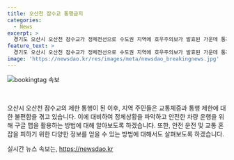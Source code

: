 ```yaml
---
title: 오산천 잠수교 통행금지
categories:
  - News
excerpt: >
  경기도 오산시 오산천 잠수교가 정체전선으로 수도권 지역에 호우주의보가 발효된 가운데 통제되고 있다.
feature_text: >
  경기도 오산시 오산천 잠수교가 정체전선으로 수도권 지역에 호우주의보가 발효된 가운데 통제되고 있다.
image: 'https://newsdao.kr/res/images/meta/newsdao_breakingnews.jpg'
---
```


<p><img src="https://newsdao.kr/res/images/meta/newsdao_breakingnews.jpg" alt="bookingtag 속보" /></p>

<p data-ke-size="size16">&nbsp;</p>

<p>오산시 오산천 잠수교의 제한 통행이 된 이후, 지역 주민들은 교통체증과 통행 제한에 대한 불편함을 겪고 있습니다. 이에 대비하여 정체상황을 파악하고 안전한 차량 운행을 위해 구글 맵을 활용하는 방법에 대해 알아보도록 하겠습니다. 또한, 안전 운전 및 교통 혼잡을 피하기 위한 다양한 정보를 얻을 수 있는 방법에 대해서도 살펴보도록 하겠습니다.</p></p>
실시간 뉴스 속보는, <a href="https://newsdao.kr" rel="dofollow">https://newsdao.kr</a>


